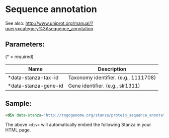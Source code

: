 Sequence annotation
===========================

See also: http://www.uniprot.org/manual/?query=category%3Asequence_annotation

## Parameters:

(* = required)

| Name                 | Description                          |
|----------------------|--------------------------------------|
| *data-stanza-tax-id  | Taxonomy identifier. (e.g., 1111708) |
| *data-stanza-gene-id | Gene identifier. (e.g., slr1311)     |

## Sample:

```html
<div data-stanza="http://togogenome.org/stanza/protein_sequence_annotation" data-stanza-tax-id="1111708" data-stanza-gene-id="slr1311"></div>
```

The above `<div>` will automatically embed the following Stanza in your HTML page.

<div data-stanza="/stanza/protein_sequence_annotation" data-stanza-tax-id="1111708" data-stanza-gene-id="slr1311"></div>
